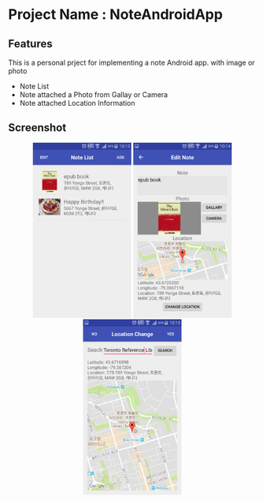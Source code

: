 # Project Name : NoteAndroidApp

## Features

This is a personal prject for implementing a note Android app. with image or photo 

- Note List
- Note attached a Photo from Gallay or Camera
- Note attached Location Information 

## Screenshot

<p align="center">
  <img src="screenshot/Screenshot_1.png" width="200"/>
  <img src="screenshot/Screenshot_2.png" width="200"/>
  <img src="screenshot/Screenshot_3.png" width="200"/>
</p>

